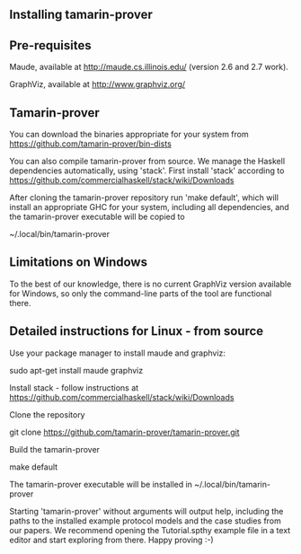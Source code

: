 Installing tamarin-prover
-------------------------

Pre-requisites
--------------

Maude, available at http://maude.cs.illinois.edu/
(version 2.6 and 2.7 work).

GraphViz, available at http://www.graphviz.org/


Tamarin-prover
--------------

You can download the binaries appropriate for your system from
https://github.com/tamarin-prover/bin-dists

You can also compile tamarin-prover from source.  We manage the
Haskell dependencies automatically, using 'stack'. First install
'stack' according to
https://github.com/commercialhaskell/stack/wiki/Downloads

After cloning the tamarin-prover repository run 'make default', which
will install an appropriate GHC for your system, including all
dependencies, and the tamarin-prover executable will be copied to

  ~/.local/bin/tamarin-prover


Limitations on Windows
----------------------

To the best of our knowledge, there is no current GraphViz version
available for Windows, so only the command-line parts of the tool are
functional there.


Detailed instructions for Linux - from source
---------------------------------------------

Use your package manager to install maude and graphviz:

  sudo apt-get install maude graphviz

Install stack - follow instructions at 
https://github.com/commercialhaskell/stack/wiki/Downloads

Clone the repository

  git clone https://github.com/tamarin-prover/tamarin-prover.git

Build the tamarin-prover

  make default

The tamarin-prover executable will be installed in ~/.local/bin/tamarin-prover

Starting 'tamarin-prover' without arguments will output help,
including the paths to the installed example protocol models and the
case studies from our papers. We recommend opening the Tutorial.spthy
example file in a text editor and start exploring from there. Happy
proving :-)
